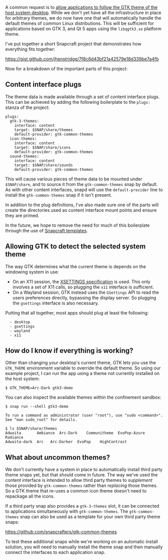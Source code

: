 A common request is to [allow applications to follow the GTK theme of the host system desktop](https://forum.snapcraft.io/t/use-the-system-gtk-theme/496?u=jamesh).  While we don't yet have all the infrastructure in place for arbitrary themes, we do now have one that will automatically handle the default themes of common Linux distributions.  This will be sufficient for applications based on GTK 3, and Qt 5 apps using the `libqgtk3.so` platform theme.

I've put together a short Snapcraft project that demonstrates how everything fits together:

https://gist.github.com/jhenstridge/7f8c6d43bf21a42579e18d339be7a4fb

Now for a breakdown of the important parts of this project:

## Content interface plugs

The theme data is made available through a set of content interface plugs.  This can be achieved by adding the following boilerplate to the `plugs:` stanza of the project:

    plugs:
      gtk-3-themes:
        interface: content
        target: $SNAP/share/themes
        default-provider: gtk-common-themes
      icon-themes:
        interface: content
        target: $SNAP/share/icons
        default-provider: gtk-common-themes
      sound-themes:
        interface: content
        target: $SNAP/share/sounds
        default-provider: gtk-common-themes

This will cause various pieces of theme data to be mounted under `$SNAP/share`, and to source it from the `gtk-common-themes` snap by default.  As with other content interfaces, snapd will use the `default-provider` line to install the `gtk-common-themes` snap if it isn't present.

In addition to the plug definitions, I've also made sure one of the parts will create the directories used as content interface mount points and ensure they are primed.

In the future, we hope to remove the need for much of this boilerplate through the use of [Snapcraft templates](https://forum.snapcraft.io/t/proposal-templates/6019?u=jamesh).

## Allowing GTK to detect the selected system theme

The way GTK determines what the current theme is depends on the windowing system in use:

* On an X11 session, the [XSETTINGS specification](https://specifications.freedesktop.org/xsettings-spec/xsettings-latest.html) is used.  This only involves a set of X11 calls, so plugging the `x11` interface is sufficient.
* On a Wayland session, GTK instead uses the `GSettings` API to read the users preferences directly, bypassing the display server.  So plugging the `gsettings` interface is also necessary.

Putting that all together, most apps should plug at least the following:

      - desktop
      - gsettings
      - wayland
      - x11

## How do I know if everything is working?

Other than changing your desktop's current theme, GTK lets you use the `GTK_THEME` environment variable to override the default theme.  So using our example project, I can run the app using a theme not currently installed on the host system:

    $ GTK_THEME=Arc-Dark gtk3-demo

You can also inspect the available themes within the confinement sandbox:

    $ snap run --shell gtk3-demo

    To run a command as administrator (user "root"), use "sudo <command>".
    See "man sudo_root" for details.

    $ ls $SNAP/share/themes
    Adwaita       Ambiance	Arc-Dark    Communitheme  EvoPop-Azure	Radiance
    Adwaita-dark  Arc	Arc-Darker  EvoPop	  HighContrast

## What about *un*common themes?

We don't currently have a system in place to automatically install third party theme snaps yet, but that should come in future.  The way we've used the content interface is intended to allow third party themes to *supplement* those provided by `gtk-common-themes` rather than *replacing* those themes.  So a GTK theme that re-uses a common icon theme doesn't need to repackage all the icons.

If a third party snap also provides a `gtk-3-themes` slot, it can be connected to applications simultaneously with `gtk-common-themes`.  The `gtk-common-themes` snap can also be used as a template for your own third party theme snaps:

https://github.com/snapcrafters/gtk-common-themes

To test these additional snaps while we're working on an automatic install solution, you will need to manually install the theme snap and then manually connect the interfaces to each application snap.
